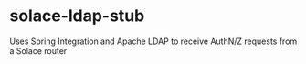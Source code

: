 # solace-ldap-stub
Uses Spring Integration and Apache LDAP to receive AuthN/Z requests from a Solace router
